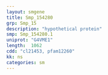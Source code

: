 ```yaml
---
layout: smgene
title: Smp_154280
grp: Smp_15
description: "hypothetical protein"
smp: Smp_154280.1
uniprot: "G4VME1"
length:  1062
cdd: "cl21453, pfam12260"
kk: ns
categories: sm
---
```

